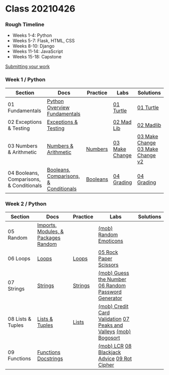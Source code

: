 # Class 20210426

### Rough Timeline

- Weeks 1-4: Python
- Weeks 5-7: Flask, HTML, CSS
- Weeks 8-10: Django
- Weeks 11-14: JavaScript
- Weeks 15-18: Capstone

[Submitting your work](<0 General/Submitting Your Work.md>)

### Week 1 / Python

| Section                                  | Docs                                                                                                                                     | Practice                                                                             | Labs                                                                                | Solutions                                                                                                                                                  |
| ---------------------------------------- | ---------------------------------------------------------------------------------------------------------------------------------------- | ------------------------------------------------------------------------------------ | ----------------------------------------------------------------------------------- | ---------------------------------------------------------------------------------------------------------------------------------------------------------- |
| 01 Fundamentals                          | [Python Overview](<1 Python/01 Fundamentals/00 Python Overview.md>) [Fundamentals](<1 Python/01 Fundamentals/01 Fundamentals.md>)        |                                                                                      | [01 Turtle](<1 Python/01 Fundamentals/(lab01)Turtle.md>)                            | [01 Turtle](Code/anthony/python/lesson1/lab1_turtle_solution.py)                                                                                           |
| 02 Exceptions & Testing                  | [Exceptions & Testing](<1 Python/02 Exceptions & Testing/02 Exceptions & Testing.md>)                                                    |                                                                                      | [02 Mad Lib](<1 Python/02 Exceptions & Testing/(lab02)Mad Lib.md>)                  | [02 Madlib](Code/anthony/python/lesson2/lab2_madlibs_solution.py)                                                                                          |
| 03 Numbers & Arithmetic                  | [Numbers & Arithmetic](<1 Python/03 Numbers & Arithmetic/03 Numbers & Arithmetic.md>)                                                    | [Numbers](<1 Python/03 Numbers & Arithmetic/numbers_practice.py>)                    | [03 Make Change](<1 Python/03 Numbers & Arithmetic/(lab03)Make Change.md>)          | [03 Make Change](Code/anthony/python/lesson3/lab3_make_change_solution.py) [03 Make Change v2](Code/anthony/python/lesson3/lab3v2_make_change_solution.py) |
| 04 Booleans, Comparisons, & Conditionals | [Booleans, Comparisons, & Conditionals](<1 Python/04 Booleans, Comparisons, & Conditionals/04 Booleans, Comparisons, & Conditionals.md>) | [Booleans](<1 Python/04 Booleans, Comparisons, & Conditionals/booleans_practice.py>) | [04 Grading](<1 Python/04 Booleans, Comparisons, & Conditionals/(lab04)Grading.md>) | [04 Grading](Code/anthony/python/lesson4/lab4_grading_solution.py)                                                                                         |

### Week 2 / Python

| Section           | Docs                                                                                                                                | Practice                                                | Labs                                                                                                                                                                                                                                             | Solutions                |
| ----------------- | ----------------------------------------------------------------------------------------------------------------------------------- | ------------------------------------------------------- | ------------------------------------------------------------------------------------------------------------------------------------------------------------------------------------------------------------------------------------------------ | ------------------------ |
| 05 Random         | [Imports, Modules, & Packages](<1 Python/05 Random/05 Imports, Modules, & Packages.md>) [Random](<1 Python/05 Random/06 Random.md>) |                                                         | [(mob) Random Emoticons](<1 Python/05 Random/(mob01)Random Emoticon Generator.md>)                                                                                                                                                               | [](Code/anthony/python/) |
| 06 Loops          | [Loops](<1 Python/06 Loops/07 While & For Loops.md>)                                                                                | [Loops](<1 Python/06 Loops/loops_practice.py>)          | [05 Rock Paper Scissors](<1 Python/06 Loops/(lab05)Rock Paper Scissors.md>)                                                                                                                                                                      | [](Code/anthony/python/) |
| 07 Strings        | [Strings](<1 Python/07 Strings/08 Strings.md>)                                                                                      | [Strings](<1 Python/07 Strings/strings_practice.py>)    | [(mob) Guess the Number](<1 Python/07 Strings/(mob02)Guess The Number.md>) [06 Random Password Generator](<1 Python/07 Strings/(lab06)Random Password Generator.md>)                                                                             | [](Code/anthony/python/) |
| 08 Lists & Tuples | [Lists & Tuples](<1 Python/08 Lists & Tuples/09 Lists & Tuples.md>)                                                                 | [Lists](<1 Python/08 Lists & Tuples/lists_practice.py>) | [(mob) Credit Card Validation](<1 Python/08 Lists & Tuples/(mob03)Credit Card Validation.md>) [07 Peaks and Valleys](<1 Python/08 Lists & Tuples/(lab07)Peaks and Valleys.md>) [(mob) Bogosort](<1 Python/08 Lists & Tuples/(mob04)Bogosort.md>) | [](Code/anthony/python/) |
| 09 Functions      | [Functions](<1 Python/09 Functions/10 Functions.md>) [Docstrings](<1 Python/09 Functions/11 Docstrings.md>)                         |                                                         | [(mob) LCR](<1 Python/09 Functions/(mob05) LCR.md>) [08 Blackjack Advice](<1 Python/09 Functions/(lab08) Blackjack Advice.md>) [09 Rot Cipher](<1 Python/09 Functions/(lab09) Rot Cipher.md>)                                                    | [](Code/anthony/python/) |
